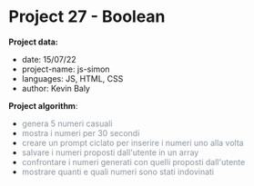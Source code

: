 # Project 27 - Boolean

**Project data:**

* date: 15/07/22
* project-name: js-simon
* languages: JS, HTML, CSS
* author: Kevin Baly

**Project algorithm**:

* <span class="colour" style="color: rgb(139, 148, 158);">genera 5 numeri casuali</span>
* <span class="colour" style="color: rgb(139, 148, 158);">mostra i numeri per 30 secondi</span>
* <span class="colour" style="color: rgb(139, 148, 158);">creare un prompt ciclato per inserire i numeri uno alla volta</span>
* <span class="colour" style="color: rgb(139, 148, 158);">salvare i numeri proposti dall'utente in un array</span>
* <span class="colour" style="color: rgb(139, 148, 158);">confrontare i numeri generati con quelli proposti dall'utente</span>
* <span class="colour" style="color: rgb(139, 148, 158);">mostrare quanti e quali numeri sono stati indovinati</span>
